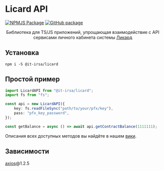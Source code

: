 # Licard API

[![NPMJS Package](https://github.com/IT-Irsa/licard/actions/workflows/npm-publish.yml/badge.svg)](https://github.com/IT-Irsa/licard/actions/workflows/npm-publish.yml)
[![GitHub package](https://github.com/IT-Irsa/licard/actions/workflows/npm-publish-github-packages.yml/badge.svg)](https://github.com/IT-Irsa/licard/actions/workflows/npm-publish-github-packages.yml)
<center>Библиотека для TS/JS приложений, упрощающая взаимодействие с API сервисами личного кабинета системы <a href="https://licard.ru/ru/">Ликард</a></center>

## Установка

```
npm i -S @it-irsa/licard
```

## Простой пример

```ts
import LicardAPI from "@it-irsa/licard";
import fs from "fs";

const api = new LicardAPI({
    key: fs.readFileSync("path/to/your/pfx/key"),
    pass: "pfx_key_password",
});

const getBalance = async () => await api.getContractBalance(1111111);
```

Описания всех доступных методов вы найдёте в нашем [вики](https://github.com/IT-Irsa/licard/wiki).

## Зависимости

[axios](https://github.com/axios/axios)@1.2.5
